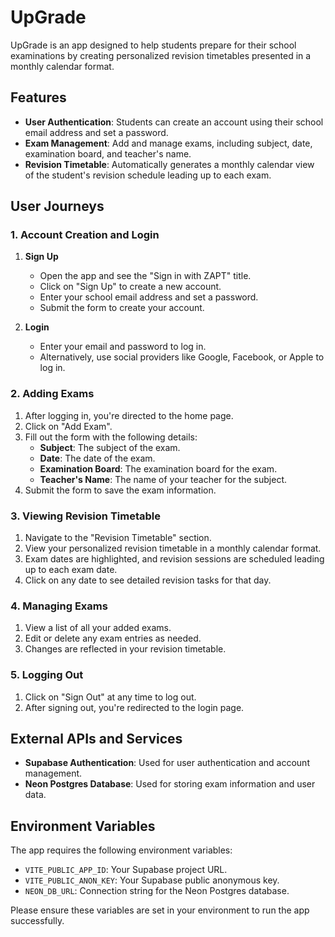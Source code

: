 # UpGrade

UpGrade is an app designed to help students prepare for their school examinations by creating personalized revision timetables presented in a monthly calendar format.

## Features

- **User Authentication**: Students can create an account using their school email address and set a password.
- **Exam Management**: Add and manage exams, including subject, date, examination board, and teacher's name.
- **Revision Timetable**: Automatically generates a monthly calendar view of the student's revision schedule leading up to each exam.

## User Journeys

### 1. Account Creation and Login

1. **Sign Up**
   - Open the app and see the "Sign in with ZAPT" title.
   - Click on "Sign Up" to create a new account.
   - Enter your school email address and set a password.
   - Submit the form to create your account.

2. **Login**
   - Enter your email and password to log in.
   - Alternatively, use social providers like Google, Facebook, or Apple to log in.

### 2. Adding Exams

1. After logging in, you're directed to the home page.
2. Click on "Add Exam".
3. Fill out the form with the following details:
   - **Subject**: The subject of the exam.
   - **Date**: The date of the exam.
   - **Examination Board**: The examination board for the exam.
   - **Teacher's Name**: The name of your teacher for the subject.
4. Submit the form to save the exam information.

### 3. Viewing Revision Timetable

1. Navigate to the "Revision Timetable" section.
2. View your personalized revision timetable in a monthly calendar format.
3. Exam dates are highlighted, and revision sessions are scheduled leading up to each exam date.
4. Click on any date to see detailed revision tasks for that day.

### 4. Managing Exams

1. View a list of all your added exams.
2. Edit or delete any exam entries as needed.
3. Changes are reflected in your revision timetable.

### 5. Logging Out

1. Click on "Sign Out" at any time to log out.
2. After signing out, you're redirected to the login page.

## External APIs and Services

- **Supabase Authentication**: Used for user authentication and account management.
- **Neon Postgres Database**: Used for storing exam information and user data.

## Environment Variables

The app requires the following environment variables:

- `VITE_PUBLIC_APP_ID`: Your Supabase project URL.
- `VITE_PUBLIC_ANON_KEY`: Your Supabase public anonymous key.
- `NEON_DB_URL`: Connection string for the Neon Postgres database.

Please ensure these variables are set in your environment to run the app successfully.